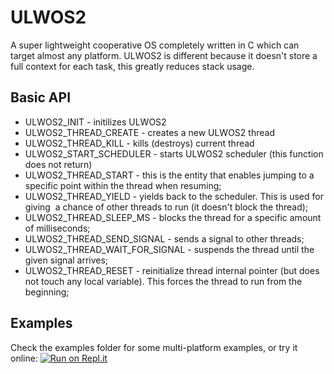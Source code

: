 # ULWOS2
A super lightweight cooperative OS completely written in C which can target almost any platform.
ULWOS2 is different because it doesn't store a full context for each task, this greatly reduces stack usage.
## Basic API
* ULWOS2_INIT - initilizes ULWOS2
* ULWOS2_THREAD_CREATE - creates a new ULWOS2 thread
* ULWOS2_THREAD_KILL - kills (destroys) current thread
* ULWOS2_START_SCHEDULER - starts ULWOS2 scheduler (this function does not return)
* ULWOS2_THREAD_START - this is the entity that enables jumping to a specific point within the thread when resuming;
* ULWOS2_THREAD_YIELD - yields back to the scheduler. This is used for giving  a chance of other threads to run (it doesn't block the thread);
* ULWOS2_THREAD_SLEEP_MS - blocks the thread for a specific amount of milliseconds;
* ULWOS2_THREAD_SEND_SIGNAL - sends a signal to other threads;
* ULWOS2_THREAD_WAIT_FOR_SIGNAL - suspends the thread until the given signal arrives;
* ULWOS2_THREAD_RESET - reinitialize thread internal pointer (but does not touch any local variable). This forces the thread to run from the beginning;
## Examples
Check the examples folder for some multi-platform examples, or try it online: [![Run on Repl.it](https://repl.it/badge/github/fabiopjve/ULWOS2)](https://repl.it/github/fabiopjve/ULWOS2)
